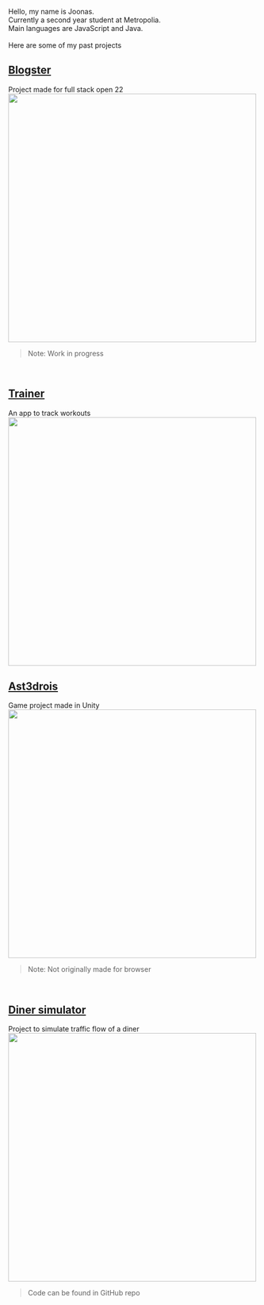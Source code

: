 Hello, my name is Joonas. <br>
Currently a second year student at Metropolia. <br> 
Main languages are JavaScript and Java. <br>
<br>
Here are some of my past projects

## [Blogster](https://blogster.fly.dev/)
Project made for full stack open 22
<br>
<kbd>
  <img src="https://i.imgur.com/3VdnnUy.png" width=500px>
</kbd>
> Note: Work in progress
<br>

## [Trainer](https://github.com/JoonasMV/Trainer)
An app to track workouts
<br>
<kdp>
  <img src="https://cdn.discordapp.com/attachments/1017362290447749130/1082375455551787149/workout.JPG" height=500px>
</kdp>
<br>

## [Ast3drois](https://tenguknight.itch.io/ast3drois) 
Game project made in Unity
<br>
<kbd>
  <img src="https://img.itch.zone/aW1hZ2UvMTQyNjU4MC84MzEzNjM2LnBuZw==/original/QVum91.png" width=500px>
</kbd>
> Note: Not originally made for browser
<br>

## [Diner simulator](https://github.com/JoonasMV/SimulaatioProjekti)
Project to simulate traffic flow of a diner
<br>
<kbd>
  <img src="https://media.discordapp.net/attachments/1017362290447749130/1032201408474263612/unknown.png" width=500px>
</kbd>
> Code can be found in GitHub repo
<br>
